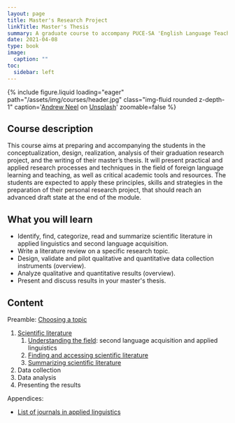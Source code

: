 ```yaml
---
layout: page
title: Master's Research Project
linkTitle: Master's Thesis
summary: A graduate course to accompany PUCE-SA 'English Language Teaching' Master's students in the preparation of their MA thesis. Recommendations on how to search for, find and access scientific literature, how to conduct a literature review, how to design a research project in language education, and how to collect and analyze data.
date: 2021-04-08
type: book
image:
  caption: ""
toc:
  sidebar: left
---
```


{% include figure.liquid loading="eager" path="/assets/img/courses/header.jpg" class="img-fluid rounded z-depth-1" caption='<a href="https://unsplash.com/@andrewtneel?utm_source=unsplash&utm_medium=referral&utm_content=creditCopyText">Andrew Neel</a> on <a href="https://unsplash.com/collections/1075950/academic-writing?utm_source=unsplash&utm_medium=referral&utm_content=creditCopyText">Unsplash</a>' zoomable=false %}

## Course description

This course aims at preparing and accompanying the students in the conceptualization, design, realization, analysis of their graduation research project, and the writing of their master’s thesis. It will present practical and applied research processes and techniques in the field of foreign language learning and teaching, as well as critical academic tools and resources. The students are expected to apply these principles, skills and strategies in the preparation of their personal research project, that should reach an advanced draft state at the end of the module.

## What you will learn

- Identify, find, categorize, read and summarize scientific literature in applied linguistics and second language acquisition.
- Write a literature review on a specific research topic.
- Design, validate and pilot qualitative and quantitative data collection instruments (overview).
- Analyze qualitative and quantitative results (overview).
- Present and discuss results in your master's thesis.

<!-- ## Learning outcomes

At the end of this course, students should be able to:

* Build a theoretical framework based not only on theories but on empirical studies similar to the one that the student will carry out.
* Find a space in the literature that their own study will fill.
* Develop an appropriate methodology for research that is feasible and reliable for their study.
* Collect data in the field in an ethical and unbiased manner.
* Analyze quantitative and qualitative data and draw conclusions about them.
* Synthesize the results of the study and compare them to previous studies.
* Propose areas for future research related to the students’ topics. -->

## Content

Preamble: [Choosing a topic](/courses/masters-thesis/0-choosing-a-topic)

1. [Scientific literature](/courses/masters-thesis/1-scientific-literature)
   1. [Understanding the field](/courses/masters-thesis/1-scientific-literature#1-understanding-the-field-second-language-acquisition-and-applied-linguistics): second language acquisition and applied linguistics
   2. [Finding and accessing scientific literature](/courses/masters-thesis/1-scientific-literature#2-finding_and_accessing_scientific_literature)
   3. [Summarizing scientific literature](/courses/masters-thesis/1-scientific-literature#3-summarizing-and-reviewing-the-literature)
2. Data collection
3. Data analysis
4. Presenting the results

Appendices:

- [List of journals in applied linguistics](/courses/masters-thesis/journals-in-applied-linguistics)
